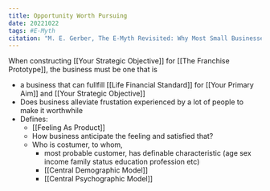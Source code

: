 ```yaml
---
title: Opportunity Worth Pursuing
date: 20221022
tags: #E-Myth
citation: "M. E. Gerber, The E-Myth Revisited: Why Most Small Businesses Don’t Work and What to Do About It. Harper Collins, 2009."
---
```


When constructing [[Your Strategic Objective]] for [[The Franchise Prototype]], the business must be one that is
- a business that can fullfill [[Life Financial Standard]] for [[Your Primary Aim]] and [[Your Strategic Objective]]
- Does business alleviate frustation experienced by a lot of people to make it worthwhile
- Defines:
	- [[Feeling As Product]]
	- How business anticipate the feeling and satisfied that?
	- Who is costumer, to whom, 
		- most probable customer, has definable characteristic (age sex income family status education profession etc)
		- [[Central Demographic Model]]
		- [[Central Psychographic Model]] 